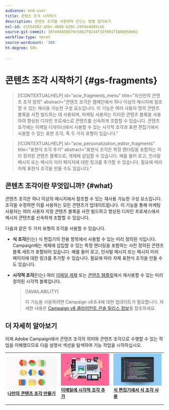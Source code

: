 ```yaml
---
audience: end-user
title: 콘텐츠 조각 시작하기
description: 콘텐츠 조각을 사용하여 만드는 방법 알아보기
exl-id: d155d102-a5bc-4b9b-b29c-24fde4d95ceb
source-git-commit: 16fe04858870c58b2f0244f33f691f1606050e61
workflow-type: tm+mt
source-wordcount: '366'
ht-degree: 58%

---
```


# 콘텐츠 조각 시작하기 {#gs-fragments}

>[!CONTEXTUALHELP]
>id="acw_fragments_menu"
>title="자신만의 콘텐츠 조각 정의"
>abstract="콘텐츠 조각은 캠페인에서 하나 이상의 메시지에 참조할 수 있는 재사용 가능한 구성 요소입니다. 이 기능은 여러 사용자 정의 콘텐츠 블록을 사전 빌드하는 데 사용되며, 마케팅 사용자는 이러한 콘텐츠 블록을 사용하여 향상된 디자인 프로세스로 콘텐츠를 신속하게 조합할 수 있습니다. 콘텐츠 조각에는 이메일 디자이너에서 사용할 수 있는 시각적 조각과 표현 편집기에서 사용할 수 있는 표현 조각, 즉 두 가지 유형이 있습니다."

>[!CONTEXTUALHELP]
>id="acw_personalization_editor_fragments"
>title="표현식 조각 추가"
>abstract="표현식 조각은 특정 렌더링을 포함하는 미리 정의된 콘텐츠 블록으로, 게재에 삽입할 수 있습니다. 예를 들어 로고, 인사말 메시지 또는 메시지 미러 페이지에 대한 링크를 추가할 수 있습니다. 필요에 따라 자체 표현식 조각을 만들 수도 있습니다."

## 콘텐츠 조각이란 무엇입니까? {#what}

콘텐츠 조각은 하나 이상의 메시지에서 참조할 수 있는 재사용 가능한 구성 요소입니다. 조각을 수정하면 이를 사용하는 모든 콘텐츠가 업데이트됩니다. 이 기능을 통해 마케팅 사용자는 여러 사용자 지정 콘텐츠 블록을 사전 빌드하고 향상된 디자인 프로세스에서 메시지 콘텐츠를 신속하게 조합할 수 있습니다.

다음과 같은 두 가지 유형의 조각을 사용할 수 있습니다.

* **식 조각**&#x200B;은(는) 식 편집기의 전용 항목에서 사용할 수 있는 미리 정의된 식입니다. Campaign에는 게재에 삽입할 수 있는 특정 렌더링을 포함하는 사전 정의된 콘텐츠 블록 세트가 포함되어 있습니다. 예를 들어 로고, 인사말 메시지 또는 메시지 미러 페이지에 대한 링크를 추가할 수 있습니다. 필요에 따라 자체 표현식 조각을 만들 수도 있습니다.

* **시각적 조각**&#x200B;은(는) 여러 [이메일 게재](../email/get-started-email-designer.md) 또는 [콘텐츠 템플릿](../content/use-email-templates.md)에서 재사용할 수 있는 미리 정의된 시각적 블록입니다.

  >[!AVAILABILITY]
  >
  >이 기능을 사용하려면 Campaign v8.6.4에 대한 업데이트가 필요합니다. 자세한 내용은 [Campaign v8 클라이언트 콘솔 릴리스 정보](https://experienceleague.adobe.com/ko/docs/campaign/campaign-v8/releases/release-notes)를 참조하세요.

## 더 자세히 알아보기

이제 Adobe Campaign에서 콘텐츠 조각의 의미와 콘텐츠 조각으로 수행할 수 있는 작업을 이해했으므로 다음 설명서 섹션을 탐색하여 기능 작업을 시작하십시오.

<table style="table-layout:fixed"><tr style="border: 0;">
<td>
<a href="create-fragment.md">
<img alt="나만의 표현식 조각 만들기" src="assets/do-not-localize/create-fragment.png">
</a>
<div>
<a href="create-fragment.md"><strong>나만의 콘텐츠 조각 만들기</strong></a>
</div>
<p>
</td>
<td>
<a href="use-visual-fragments.md">
<img alt="이메일에 비주얼 조각 추가" src="assets/do-not-localize/visual.png">
</a>
<div><a href="use-visual-fragments.md"><strong>이메일에 시각적 조각 추가</strong>
</div>
<p>
</td>
<td>
<a href="use-expression-fragments.md">
<img alt="표현식 편집기에 표현식 조각 추가" src="assets/do-not-localize/expression.png">
</a>
<div>
<a href="use-expression-fragments.md"><strong>식 편집기에서 식 조각 사용</strong></a>
</div>
<p></td>
</tr></table>